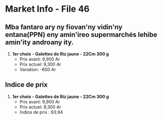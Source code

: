 # Market Info - File 46

## Mba fantaro ary ny fiovan'ny vidin'ny entana(PPN) eny amin'ireo supermarchés lehibe amin'ity androany ity.

1. **1er choix - Galettes de Riz jaune - 22Cm 300 g**
   - Prix avant: 9,900 Ar
   - Prix actuel: 9,300 Ar
   - Variation: -600 Ar



## Indice de prix

1. **1er choix - Galettes de Riz jaune - 22Cm 300 g**
   - Prix avant: 9,900 Ar
   - Prix actuel: 9,300 Ar
   - Indice de prix : 93.94

